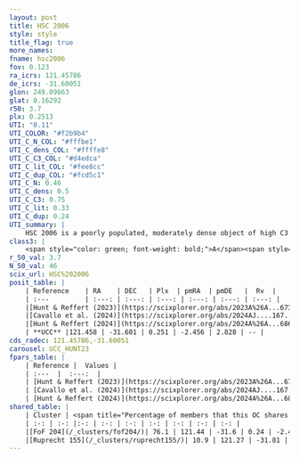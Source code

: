 ```yaml
---
layout: post
title: HSC 2006
style: style
title_flag: true
more_names: 
fname: hsc2006
fov: 0.123
ra_icrs: 121.45786
de_icrs: -31.60051
glon: 249.09663
glat: 0.16292
r50: 3.7
plx: 0.2513
UTI: "0.11"
UTI_COLOR: "#f2b9b4"
UTI_C_N_COL: "#fffbe1"
UTI_C_dens_COL: "#ffffe8"
UTI_C_C3_COL: "#d4edca"
UTI_C_lit_COL: "#fee8cc"
UTI_C_dup_COL: "#fcd5c1"
UTI_C_N: 0.46
UTI_C_dens: 0.5
UTI_C_C3: 0.75
UTI_C_lit: 0.33
UTI_C_dup: 0.24
UTI_summary: |
    HSC 2006 is a poorly populated, moderately dense object of high C3 quality. It was recently reported in the literature.<br><br><span style="color: #99180f; font-weight: bold;">Warning: </span>This is likely a duplicate object, which shares a large percentage of members with at least one previously reported entry.
class3: |
    <span style="color: green; font-weight: bold;">A</span><span style="color: #FFC300; font-weight: bold;">B</span>
r_50_val: 3.7
N_50_val: 46
scix_url: HSC%202006
posit_table: |
    | Reference    | RA    | DEC   | Plx  | pmRA  | pmDE   |  Rv  |
    | :---         | :---: | :---: | :---: | :---: | :---: | :---: |
    |[Hunt & Reffert (2023)](https://scixplorer.org/abs/2023A%26A...673A.114H) | 121.454 | -31.594 | 0.251 | -2.455 | 2.825 | -- |
    |[Cavallo et al. (2024)](https://scixplorer.org/abs/2024AJ....167...12C) | 121.442 | -31.583 | 0.251 | -- | -- | -- |
    |[Hunt & Reffert (2024)](https://scixplorer.org/abs/2024A%26A...686A..42H) | 121.454 | -31.594 | 0.251 | -2.455 | 2.825 | -- |
    | **UCC** |121.458 | -31.601 | 0.251 | -2.456 | 2.828 | -- | 
cds_radec: 121.45786,-31.60051
carousel: UCC_HUNT23
fpars_table: |
    | Reference |  Values |
    | :---  |  :---:  |
    | [Hunt & Reffert (2023)](https://scixplorer.org/abs/2023A%26A...673A.114H) | `AV50=0.977, diffAV50=0.844, MOD50=12.684, logAge50=8.095` |
    | [Cavallo et al. (2024)](https://scixplorer.org/abs/2024AJ....167...12C) | `AV50=1.42, dMod50=12.59, logAge50=7.92, [Fe/H]50=-0.04` |
    | [Hunt & Reffert (2024)](https://scixplorer.org/abs/2024A%26A...686A..42H) | `MassJ=296.185` |
shared_table: |
    | Cluster | <span title="Percentage of members that this OC shares with the ones listed">%</span>   | RA   | DEC   | Plx   | pmRA  | pmDE  | Rv | UTI |
    | :-: | :-: |:-: | :-: | :-: | :-: | :-: | :-: | :-: |
    |[FoF 204](/_clusters/fof204/)| 76.1 | 121.44 | -31.6 | 0.24 | -2.45 | 2.85 | -- |0.27 |
    |[Ruprecht 155](/_clusters/ruprecht155/)| 10.9 | 121.27 | -31.81 | 0.25 | -2.44 | 2.81 | -- |0.16 |
---
```

